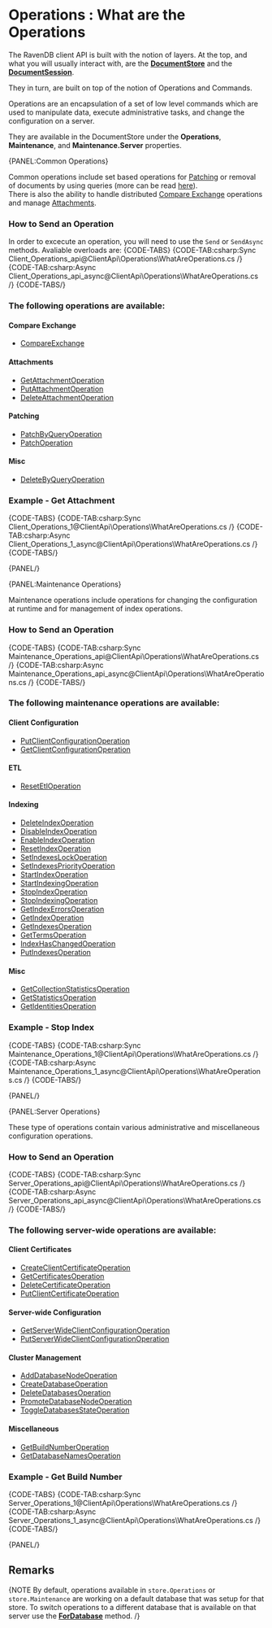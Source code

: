 # Operations : What are the Operations

The RavenDB client API is built with the notion of layers. At the top, and what you will usually interact with, are the **[DocumentStore](../../client-api/what-is-a-document-store)** and the **[DocumentSession](../../client-api/session/what-is-a-session-and-how-does-it-work)**.

They in turn, are built on top of the notion of Operations and Commands.

Operations are an encapsulation of a set of low level commands which are used to manipulate data, execute administrative tasks, and change the configuration on a server.  

They are available in the DocumentStore under the **Operations**, **Maintenance**, and **Maintenance.Server** properties.

{PANEL:Common Operations}

Common operations include set based operations for [Patching](../../client-api/operations/patching/set-based) or removal of documents by using queries (more can be read [here](../../client-api/operations/delete-by-query)).  
There is also the ability to handle distributed [Compare Exchange](../../client-api/operations/compare-exchange/overview) operations and manage [Attachments](../../client-api/operations/attachments/get-attachment).

### How to Send an Operation

In order to excecute an operation, you will need to use the `Send` or `SendAsync` methods. Avaliable overloads are:
{CODE-TABS}
{CODE-TAB:csharp:Sync Client_Operations_api@ClientApi\Operations\WhatAreOperations.cs /}
{CODE-TAB:csharp:Async Client_Operations_api_async@ClientApi\Operations\WhatAreOperations.cs /}
{CODE-TABS/}

### The following operations are available:

#### Compare Exchange

* [CompareExchange](../../client-api/operations/compare-exchange/overview)   

#### Attachments

* [GetAttachmentOperation](../../client-api/operations/attachments/get-attachment)
* [PutAttachmentOperation](../../client-api/operations/attachments/put-attachment)
* [DeleteAttachmentOperation](../../client-api/operations/attachments/delete-attachment)

#### Patching

* [PatchByQueryOperation](../../client-api/operations/patching/set-based)   
* [PatchOperation](../../client-api/operations/patching/single-document)   

#### Misc

* [DeleteByQueryOperation](../../client-api/operations/delete-by-query)   

### Example - Get Attachment

{CODE-TABS}
{CODE-TAB:csharp:Sync Client_Operations_1@ClientApi\Operations\WhatAreOperations.cs /}
{CODE-TAB:csharp:Async Client_Operations_1_async@ClientApi\Operations\WhatAreOperations.cs /}
{CODE-TABS/}

{PANEL/}

{PANEL:Maintenance Operations}

Maintenance operations include operations for changing the configuration at runtime and for management of index operations.

### How to Send an Operation

{CODE-TABS}
{CODE-TAB:csharp:Sync Maintenance_Operations_api@ClientApi\Operations\WhatAreOperations.cs /}
{CODE-TAB:csharp:Async Maintenance_Operations_api_async@ClientApi\Operations\WhatAreOperations.cs /}
{CODE-TABS/}

### The following maintenance operations are available:

#### Client Configuration

* [PutClientConfigurationOperation](../../client-api/operations/maintenance/configuration/put-client-configuration)   
* [GetClientConfigurationOperation](../../client-api/operations/maintenance/configuration/get-client-configuration)   

#### ETL

* [ResetEtlOperation](../../client-api/operations/maintenance/etl/reset-etl)

#### Indexing

* [DeleteIndexOperation](../../client-api/operations/maintenance/indexes/delete-index)   
* [DisableIndexOperation](../../client-api/operations/maintenance/indexes/disable-index)   
* [EnableIndexOperation](../../client-api/operations/maintenance/indexes/enable-index)   
* [ResetIndexOperation](../../client-api/operations/maintenance/indexes/reset-index)   
* [SetIndexesLockOperation](../../client-api/operations/maintenance/indexes/set-indexes-lock)   
* [SetIndexesPriorityOperation](../../client-api/operations/maintenance/indexes/set-indexes-priority)   
* [StartIndexOperation](../../client-api/operations/maintenance/indexes/start-index)   
* [StartIndexingOperation](../../client-api/operations/maintenance/indexes/start-indexing)   
* [StopIndexOperation](../../client-api/operations/maintenance/indexes/stop-index)   
* [StopIndexingOperation](../../client-api/operations/maintenance/indexes/stop-indexing)   
* [GetIndexErrorsOperation](../../client-api/operations/maintenance/indexes/get-index-errors)   
* [GetIndexOperation](../../client-api/operations/maintenance/indexes/get-index)   
* [GetIndexesOperation](../../client-api/operations/maintenance/indexes/get-indexes)   
* [GetTermsOperation](../../client-api/operations/maintenance/indexes/get-terms)   
* [IndexHasChangedOperation](../../client-api/operations/maintenance/indexes/index-has-changed)   
* [PutIndexesOperation](../../client-api/operations/maintenance/indexes/put-indexes)   

#### Misc

* [GetCollectionStatisticsOperation](../../client-api/operations/maintenance/get-collection-statistics)   
* [GetStatisticsOperation](../../client-api/operations/maintenance/get-statistics)     
* [GetIdentitiesOperation](../../client-api/operations/maintenance/identities/get-identities)   

### Example - Stop Index

{CODE-TABS}
{CODE-TAB:csharp:Sync Maintenance_Operations_1@ClientApi\Operations\WhatAreOperations.cs /}
{CODE-TAB:csharp:Async Maintenance_Operations_1_async@ClientApi\Operations\WhatAreOperations.cs /}
{CODE-TABS/}

{PANEL/}

{PANEL:Server Operations}

These type of operations contain various administrative and miscellaneous configuration operations.

### How to Send an Operation

{CODE-TABS}
{CODE-TAB:csharp:Sync Server_Operations_api@ClientApi\Operations\WhatAreOperations.cs /}
{CODE-TAB:csharp:Async Server_Operations_api_async@ClientApi\Operations\WhatAreOperations.cs /}
{CODE-TABS/}

### The following server-wide operations are available:

#### Client Certificates

* [CreateClientCertificateOperation](../../client-api/operations/server-wide/certificates/create-client-certificate)   
* [GetCertificatesOperation](../../client-api/operations/server-wide/certificates/get-certificates)   
* [DeleteCertificateOperation](../../client-api/operations/server-wide/certificates/delete-certificate)   
* [PutClientCertificateOperation](../../client-api/operations/server-wide/certificates/put-client-certificate)   

#### Server-wide Configuration

* [GetServerWideClientConfigurationOperation](../../client-api/operations/server-wide/configuration/get-serverwide-client-configuration)   
* [PutServerWideClientConfigurationOperation](../../client-api/operations/server-wide/configuration/put-serverwide-client-configuration)   

#### Cluster Management

* [AddDatabaseNodeOperation](../../client-api/operations/server-wide/add-database-node)   
* [CreateDatabaseOperation](../../client-api/operations/server-wide/create-database)   
* [DeleteDatabasesOperation](../../client-api/operations/server-wide/delete-database)   
* [PromoteDatabaseNodeOperation](../../client-api/operations/server-wide/promote-database-node)   
* [ToggleDatabasesStateOperation](../../client-api/operations/server-wide/toggle-databases-state)   

#### Miscellaneous

* [GetBuildNumberOperation](../../client-api/operations/server-wide/get-build-number)   
* [GetDatabaseNamesOperation](../../client-api/operations/server-wide/get-database-names)   

### Example - Get Build Number

{CODE-TABS}
{CODE-TAB:csharp:Sync Server_Operations_1@ClientApi\Operations\WhatAreOperations.cs /}
{CODE-TAB:csharp:Async Server_Operations_1_async@ClientApi\Operations\WhatAreOperations.cs /}
{CODE-TABS/}

{PANEL/}

## Remarks

{NOTE By default, operations available in `store.Operations` or `store.Maintenance` are working on a default database that was setup for that store. To switch operations to a different database that is available on that server use the **[ForDatabase](../../client-api/operations/how-to/switch-operations-to-a-different-database)** method. /}
